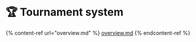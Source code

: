 # 🏆 Tournament system

{% content-ref url="overview.md" %}
[overview.md](overview.md)
{% endcontent-ref %}
